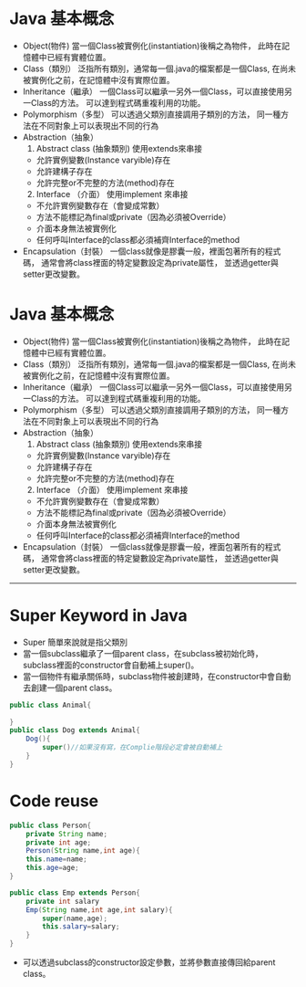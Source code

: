 # Java 基本概念
* Object(物件)
  當一個Class被實例化(instantiation)後稱之為物件，
  此時在記憶體中已經有實體位置。
* Class（類別）
  泛指所有類別，通常每一個.java的檔案都是一個Class,
  在尚未被實例化之前，在記憶體中沒有實際位置。
* Inheritance（繼承）
  一個Class可以繼承一另外一個Class，可以直接使用另一Class的方法。
  可以達到程式碼重複利用的功能。
* Polymorphism（多型）
  可以透過父類別直接調用子類別的方法，
  同一種方法在不同對象上可以表現出不同的行為
* Abstraction（抽象）
  1. Abstract class (抽象類別) 使用extends來串接
    * 允許實例變數(Instance varyible)存在
    * 允許建構子存在
    * 允許完整or不完整的方法(method)存在
  2. Interface （介面） 使用implement 來串接
    * 不允許實例變數存在（會變成常數）
    * 方法不能標記為final或private（因為必須被Override）
    * 介面本身無法被實例化
    * 任何呼叫Interface的class都必須補齊Interface的method
* Encapsulation（封裝）
  一個class就像是膠囊一般，裡面包著所有的程式碼，
  通常會將class裡面的特定變數設定為private屬性，
  並透過getter與setter更改變數。
# Java 基本概念
* Object(物件)
  當一個Class被實例化(instantiation)後稱之為物件，
  此時在記憶體中已經有實體位置。
* Class（類別）
  泛指所有類別，通常每一個.java的檔案都是一個Class,
  在尚未被實例化之前，在記憶體中沒有實際位置。
* Inheritance（繼承）
  一個Class可以繼承一另外一個Class，可以直接使用另一Class的方法。
  可以達到程式碼重複利用的功能。
* Polymorphism（多型）
  可以透過父類別直接調用子類別的方法，
  同一種方法在不同對象上可以表現出不同的行為
* Abstraction（抽象）
  1. Abstract class (抽象類別) 使用extends來串接
    * 允許實例變數(Instance varyible)存在
    * 允許建構子存在
    * 允許完整or不完整的方法(method)存在
  2. Interface （介面） 使用implement 來串接
    * 不允許實例變數存在（會變成常數）
    * 方法不能標記為final或private（因為必須被Override）
    * 介面本身無法被實例化
    * 任何呼叫Interface的class都必須補齊Interface的method
* Encapsulation（封裝）
  一個class就像是膠囊一般，裡面包著所有的程式碼，
  通常會將class裡面的特定變數設定為private屬性，
  並透過getter與setter更改變數。
***
# Super Keyword in Java
* Super 簡單來說就是指父類別
* 當一個subclass繼承了一個parent class，在subclass被初始化時，
subclass裡面的constructor會自動補上super()。
* 當一個物件有繼承關係時，subclass物件被創建時，在constructor中會自動去創建一個parent class。
```java
public class Animal{
    
}
public class Dog extends Animal{
    Dog(){
        super()//如果沒有寫，在Complie階段必定會被自動補上
    }
}
```
# Code reuse

```Java
public class Person{
    private String name;
    private int age;
    Person(String name,int age){
    this.name=name;
    this.age=age;
}

public class Emp extends Person{
    private int salary
    Emp(String name,int age,int salary){
        super(name,age);
        this.salary=salary;
    }
}
```
* 可以透過subclass的constructor設定參數，並將參數直接傳回給parent class。